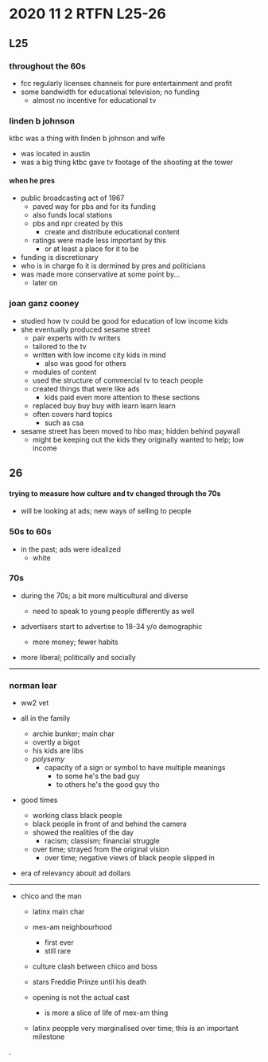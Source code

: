 # 2020 11 2 RTFN L25-26
## L25

### throughout the 60s
- fcc regularly licenses channels for pure entertainment and profit
- some bandwidth for educational television; no funding
  - almost no incentive for educational tv

### linden b johnson
ktbc was a thing with linden b johnson and wife
  - was located in austin
  - was a big thing
ktbc gave tv footage of the shooting at the tower

#### when he pres
- public broadcasting act of 1967
  - paved way for pbs and for its funding
  - also funds local stations
  - pbs and npr created by this
    - create and distribute educational content
  - ratings were made less important by this
    - or at least a place for it to be
- funding is discretionary
- who is in charge fo it is dermined by pres and politicians
- was made more conservative at some point by...
  - later on

### joan ganz cooney

- studied how tv could be good for education of low income kids
- she eventually produced sesame street
  - pair experts with tv writers
  - tailored to the tv
  - written with low income city kids in mind
    - also was good for others
  - modules of content
  - used the structure of commercial tv to teach people
  - created things that were like ads
    - kids paid even more attention to these sections
  - replaced buy buy buy with learn learn learn
  - often covers hard topics
    - such as csa
- sesame street has been moved to hbo max; hidden behind paywall
  - might be keeping out the kids they originally wanted to help; low income






















## 26
#### trying to measure how culture and tv changed through the 70s
- will be looking at ads; new ways of selling to people

### 50s to 60s
- in the past; ads were idealized
  - white

### 70s
- during the 70s; a bit more multicultural and diverse
  - need to speak to young people differently as well

- advertisers start to advertise to 18-34 y/o demographic
  - more money; fewer habits
- more liberal; politically and socially





---

### norman  lear

- ww2 vet

- all in the family
  - archie bunker; main char
  - overtly a bigot
  - his kids are libs
  - *polysemy*
    - capacity of a sign or symbol to have multiple meanings
      - to some he's the bad guy
      - to others he's the good guy tho

- good times
  - working class black people
  - black people in front of and behind the camera
  - showed the realities of the day
    - racism; classism; financial struggle
  - over time; strayed from the original vision
    - over time; negative views of black people slipped in

- era of relevancy abouit ad dollars



---


- chico and the man

  - latinx main char
  - mex-am neighbourhood
    - first ever
    - still rare
  - culture clash between chico and boss
  - stars Freddie Prinze until his death

  - opening is not the actual cast
    - is more a slice of life of mex-am thing

  - latinx peopple very marginalised over time; this is an important milestone










.
